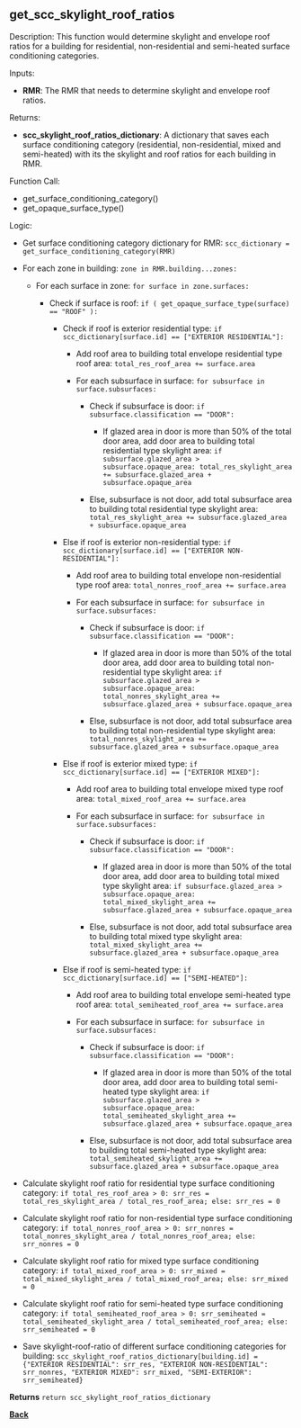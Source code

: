 
## get_scc_skylight_roof_ratios

Description: This function would determine skylight and envelope roof ratios for a building for residential, non-residential and semi-heated surface conditioning categories.  

Inputs:

  - **RMR**: The RMR that needs to determine skylight and envelope roof ratios.  

Returns:

- **scc_skylight_roof_ratios_dictionary**: A dictionary that saves each surface conditioning category (residential, non-residential, mixed and semi-heated) with its the skylight and roof ratios for each building in RMR.

Function Call:

- get_surface_conditioning_category()
- get_opaque_surface_type()

Logic:

- Get surface conditioning category dictionary for RMR: `scc_dictionary = get_surface_conditioning_category(RMR)`

- For each zone in building: `zone in RMR.building...zones:`

  - For each surface in zone: `for surface in zone.surfaces:`

    - Check if surface is roof: `if ( get_opaque_surface_type(surface) == "ROOF" ):`

      - Check if roof is exterior residential type: `if scc_dictionary[surface.id] == ["EXTERIOR RESIDENTIAL"]:`

        - Add roof area to building total envelope residential type roof area: `total_res_roof_area += surface.area`

        - For each subsurface in surface: `for subsurface in surface.subsurfaces:`

          - Check if subsurface is door: `if subsurface.classification == "DOOR":`

            - If glazed area in door is more than 50% of the total door area, add door area to building total residential type skylight area: `if subsurface.glazed_area > subsurface.opaque_area: total_res_skylight_area += subsurface.glazed_area + subsurface.opaque_area`

          - Else, subsurface is not door, add total subsurface area to building total residential type skylight area: `total_res_skylight_area += subsurface.glazed_area + subsurface.opaque_area`

      - Else if roof is exterior non-residential type: `if scc_dictionary[surface.id] == ["EXTERIOR NON-RESIDENTIAL"]:`

        - Add roof area to building total envelope non-residential type roof area: `total_nonres_roof_area += surface.area`

        - For each subsurface in surface: `for subsurface in surface.subsurfaces:`

          - Check if subsurface is door: `if subsurface.classification == "DOOR":`

            - If glazed area in door is more than 50% of the total door area, add door area to building total non-residential type skylight area: `if subsurface.glazed_area > subsurface.opaque_area: total_nonres_skylight_area += subsurface.glazed_area + subsurface.opaque_area`

          - Else, subsurface is not door, add total subsurface area to building total non-residential type skylight area: `total_nonres_skylight_area += subsurface.glazed_area + subsurface.opaque_area`

      - Else if roof is exterior mixed type: `if scc_dictionary[surface.id] == ["EXTERIOR MIXED"]:`

        - Add roof area to building total envelope mixed type roof area: `total_mixed_roof_area += surface.area`

        - For each subsurface in surface: `for subsurface in surface.subsurfaces:`

          - Check if subsurface is door: `if subsurface.classification == "DOOR":`

            - If glazed area in door is more than 50% of the total door area, add door area to building total mixed type skylight area: `if subsurface.glazed_area > subsurface.opaque_area: total_mixed_skylight_area += subsurface.glazed_area + subsurface.opaque_area`

          - Else, subsurface is not door, add total subsurface area to building total mixed type skylight area: `total_mixed_skylight_area += subsurface.glazed_area + subsurface.opaque_area`

      - Else if roof is semi-heated type: `if scc_dictionary[surface.id] == ["SEMI-HEATED"]:`

        - Add roof area to building total envelope semi-heated type roof area: `total_semiheated_roof_area += surface.area`

        - For each subsurface in surface: `for subsurface in surface.subsurfaces:`

          - Check if subsurface is door: `if subsurface.classification == "DOOR":`

            - If glazed area in door is more than 50% of the total door area, add door area to building total semi-heated type skylight area: `if subsurface.glazed_area > subsurface.opaque_area: total_semiheated_skylight_area += subsurface.glazed_area + subsurface.opaque_area`

          - Else, subsurface is not door, add total subsurface area to building total semi-heated type skylight area: `total_semiheated_skylight_area += subsurface.glazed_area + subsurface.opaque_area`

- Calculate skylight roof ratio for residential type surface conditioning category: `if total_res_roof_area > 0: srr_res = total_res_skylight_area / total_res_roof_area; else: srr_res = 0`

- Calculate skylight roof ratio for non-residential type surface conditioning category: `if total_nonres_roof_area > 0: srr_nonres = total_nonres_skylight_area / total_nonres_roof_area; else: srr_nonres = 0`

- Calculate skylight roof ratio for mixed type surface conditioning category: `if total_mixed_roof_area > 0: srr_mixed = total_mixed_skylight_area / total_mixed_roof_area; else: srr_mixed = 0`

- Calculate skylight roof ratio for semi-heated type surface conditioning category: `if total_semiheated_roof_area > 0: srr_semiheated = total_semiheated_skylight_area / total_semiheated_roof_area; else: srr_semiheated = 0`

- Save skylight-roof-ratio of different surface conditioning categories for building: `scc_skylight_roof_ratios_dictionary[building.id] = {"EXTERIOR RESIDENTIAL": srr_res, "EXTERIOR NON-RESIDENTIAL": srr_nonres, "EXTERIOR MIXED": srr_mixed, "SEMI-EXTERIOR": srr_semiheated}`

**Returns** `return scc_skylight_roof_ratios_dictionary`

**[Back](../_toc.md)**
